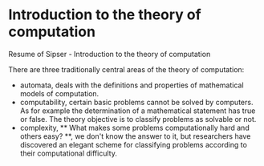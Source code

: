 # Introduction to the theory of computation

Resume of Sipser - Introduction to the theory of computation


There are three traditionally central areas of the theory of computation: 

* automata, deals with the definitions and properties of mathematical models of computation.
* computability, certain basic problems cannot be solved by computers. As for example the determination of a mathematical statement has true or false. The theory objective is to classify problems as solvable or not.
* complexity, ** What makes some problems computationally hard and others easy? **, we don't know the answer to it, but researchers have discovered an elegant scheme for classifying problems according to their computational difficulty.


